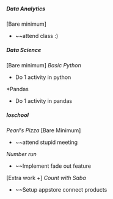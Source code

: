 ##### **Data Analytics**
[Bare minimum]
* ~~attend class :)

##### **Data Science**
[Bare minimum]
*Basic Python*
* Do 1 activity in python

*Pandas
* Do 1 activity in pandas

##### **Ioschool**
*Pearl's Pizza*
[Bare Minimum]
* ~~attend stupid meeting

*Number run*
* ~~Implement fade out feature

[Extra work +]
*Count with Saba*
* ~~Setup appstore connect products